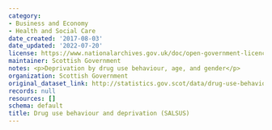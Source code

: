 ```yaml
---
category:
- Business and Economy
- Health and Social Care
date_created: '2017-08-03'
date_updated: '2022-07-20'
license: https://www.nationalarchives.gov.uk/doc/open-government-licence/version/3/
maintainer: Scottish Government
notes: <p>Deprivation by drug use behaviour, age, and gender</p>
organization: Scottish Government
original_dataset_link: http://statistics.gov.scot/data/drug-use-behaviour-and-deprivation-salsus
records: null
resources: []
schema: default
title: Drug use behaviour and deprivation (SALSUS)
---
```

